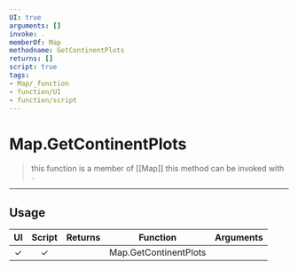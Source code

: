 ```yaml
---
UI: true
arguments: []
invoke: .
memberOf: Map
methodname: GetContinentPlots
returns: []
script: true
tags:
- Map/_function
- function/UI
- function/script
---
```

# Map.GetContinentPlots
> this function is a member of [[Map]]
> this method can be invoked with `.`
-----
## Usage
|  UI | Script | Returns | Function | Arguments |
|:---:|:------:|-------:|:--------:|:---------|
|✓|✓||Map.GetContinentPlots||
